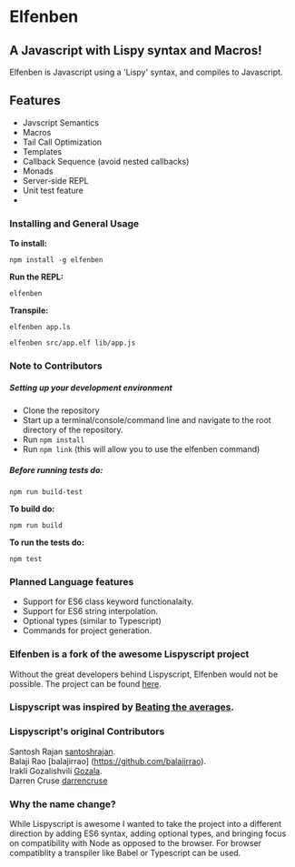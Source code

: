 # Elfenben

## A Javascript with Lispy syntax and Macros!
Elfenben is Javascript using a 'Lispy' syntax, and compiles to Javascript.

## Features
* Javscript Semantics
* Macros
* Tail Call Optimization
* Templates
* Callback Sequence (avoid nested callbacks)
* Monads
* Server-side REPL
* Unit test feature
* 
### Installing and General Usage

**To install:** 

  `npm install -g elfenben`

**Run the REPL:**

  `elfenben`

**Transpile:**

  `elfenben app.ls`

  `elfenben src/app.elf lib/app.js`


### Note to Contributors

##### Setting up your development environment
* Clone the repository
* Start up a terminal/console/command line and navigate to the root directory of the repository.
* Run `npm install`
* Run `npm link` (this will allow you to use the elfenben command)

##### Before running tests do:

`npm run build-test`
  
**To build do:**

`npm run build`

**To run the tests do:**

`npm test`

### Planned Language features
* Support for ES6 class keyword functionalaity.
* Support for ES6 string interpolation.
* Optional types (similar to Typescript)
* Commands for project generation.

### Elfenben is a fork of the awesome Lispyscript project
Without the great developers behind Lispyscript, Elfenben would not be possible.
The project can be found [here](https://github.com/santoshrajan/lispyscript).

### Lispyscript was inspired by [Beating the averages](http://www.paulgraham.com/avg.html).

### Lispyscript's original Contributors

Santosh Rajan [santoshrajan](https://github.com/santoshrajan).   
Balaji Rao [balajirrao] (https://github.com/balajirrao).   
Irakli Gozalishvili [Gozala](https://github.com/Gozala).  
Darren Cruse [darrencruse](https://github.com/darrencruse)

### Why the name change?
While Lispyscript is awesome I wanted to take the project into a different direction by adding ES6 syntax, 
adding optional types, and bringing focus on compatibility with Node as opposed to the browser. For browser 
compatiblity a transpiler like Babel or Typescript can be used.